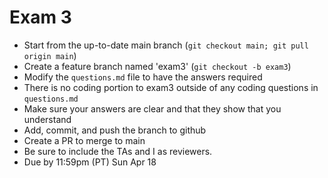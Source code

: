 # Exam 3

* Start from the up-to-date main branch (`git checkout main; git pull origin main`)
* Create a feature branch named 'exam3' (`git checkout -b exam3`)
* Modify the `questions.md` file to have the answers required
* There is no coding portion to exam3 outside of any coding questions in `questions.md`
* Make sure your answers are clear and that they show that you understand
* Add, commit, and push the branch to github
* Create a PR to merge to main
* Be sure to include the TAs and I as reviewers.  
* Due by 11:59pm (PT) Sun Apr 18

